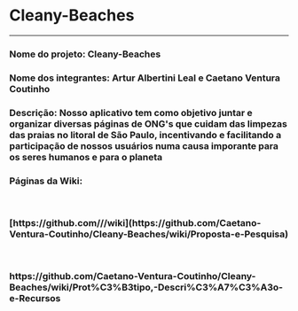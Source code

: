 # Cleany-Beaches
<hr>
<h3>Nome do projeto: Cleany-Beaches</h3>

<h3>Nome dos integrantes: Artur Albertini Leal e Caetano Ventura Coutinho</h3>

<h3>Descrição: Nosso aplicativo tem como objetivo juntar e organizar diversas páginas de ONG's que cuidam das limpezas das praias no litoral de São Paulo, incentivando e facilitando a participação de nossos usuários numa causa imporante para os seres humanos e para o planeta<h3>

<h3>Páginas da Wiki:</h3>
<br>
<h3>[https://github.com/<Caetano-Ventura-Coutinho>/<Cleany-Beaches>/wiki](https://github.com/Caetano-Ventura-Coutinho/Cleany-Beaches/wiki/Proposta-e-Pesquisa)</h3>
<br>
<h3>https://github.com/Caetano-Ventura-Coutinho/Cleany-Beaches/wiki/Prot%C3%B3tipo,-Descri%C3%A7%C3%A3o-e-Recursos</h3>
